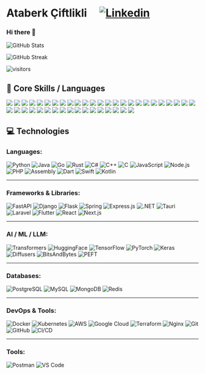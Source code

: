 # Ataberk Çiftlikli  &nbsp; &nbsp; [![Linkedin](https://i.stack.imgur.com/gVE0j.png)](https://www.linkedin.com/in/ataberk/)

### Hi there 👋

![GitHub Stats](https://github-readme-stats.vercel.app/api?username=ataberkciftlikli&count_private=true&show_icons=true)

![GitHub Streak]( https://github-readme-streak-stats.herokuapp.com?user=ataberkciftlikli&hide_border=true&date_format=j%20M%5B%20Y%5D&card_width=450)

![visitors](https://visitor-badge.laobi.icu/badge?page_id=ataberkciftlikli)

## 🚀 Core Skills / Languages

<p align="left">

<!-- Langs -->
<img src="https://img.shields.io/badge/-Python-306998?style=for-the-badge&logo=python&logoColor=white" />
<img src="https://img.shields.io/badge/-Java-056676?style=for-the-badge&logo=java&logoColor=white" />
<img src="https://img.shields.io/badge/-C++-00599C?style=for-the-badge&logo=c%2B%2B&logoColor=white" />
<img src="https://img.shields.io/badge/-Go-056676?style=for-the-badge&logo=go&logoColor=white" />
<img src="https://img.shields.io/badge/-Rust-000000?style=for-the-badge&logo=rust&logoColor=white" />
<img src="https://img.shields.io/badge/-C%23-512BD4?style=for-the-badge&logo=c-sharp&logoColor=white" />
<img src="https://img.shields.io/badge/-Node.js-339933?style=for-the-badge&logo=node.js&logoColor=white" />



<!-- Techs -->
<img src="https://img.shields.io/badge/-AI&ML-0A192F?style=for-the-badge&logo=python&logoColor=white" />
<img src="https://img.shields.io/badge/-LLM-4A6C6F?style=for-the-badge" />
<img src="https://img.shields.io/badge/-Backend-292D3E?style=for-the-badge&logo=fastapi&logoColor=white" />
<img src="https://img.shields.io/badge/-DevOps-3C873A?style=for-the-badge&logo=docker&logoColor=white" />
<img src="https://img.shields.io/badge/-Docker-2496ED?style=for-the-badge&logo=docker&logoColor=white" />
<img src="https://img.shields.io/badge/-Kubernetes-326CE5?style=for-the-badge&logo=kubernetes&logoColor=white" />
<img src="https://img.shields.io/badge/-SQL-438DB9?style=for-the-badge&logo=postgresql&logoColor=white" />
<img src="https://img.shields.io/badge/-NoSQL-4EA94B?style=for-the-badge&logo=mongodb&logoColor=white" />
<img src="https://img.shields.io/badge/-Redis-B5053C?style=for-the-badge&logo=redis&logoColor=white" />
<img src="https://img.shields.io/badge/-NGINX-269539?style=for-the-badge&logo=nginx&logoColor=white" />


<!-- Framework Highlight -->
<img src="https://img.shields.io/badge/Django-205B4F?style=for-the-badge&logo=django&logoColor=white" />
<img src="https://img.shields.io/badge/Flask-000000?style=for-the-badge&logo=flask&logoColor=white" />
<img src="https://img.shields.io/badge/FastAPI-9BCE7A?style=for-the-badge&logo=fastapi&logoColor=white" />
<img src="https://img.shields.io/badge/Spring-6DB33F?style=for-the-badge&logo=spring&logoColor=white" />
<img src="https://img.shields.io/badge/-NET-512BD4?style=for-the-badge&logo=.net&logoColor=white" />
<img src="https://img.shields.io/badge/-Tauri-000000?style=for-the-badge&logo=tauri&logoColor=white" />
<img src="https://img.shields.io/badge/TensorFlow-FF6F00?style=for-the-badge&logo=tensorflow&logoColor=white" />
<img src="https://img.shields.io/badge/PyTorch-EE4C2C?style=for-the-badge&logo=pytorch&logoColor=white" />
<img src="https://img.shields.io/badge/Transformers-9BCE7A?style=for-the-badge&logo=transformers&logoColor=white" />
<img src="https://img.shields.io/badge/HuggingFace-FFD21F?style=for-the-badge&logo=huggingface&logoColor=black" />
<img src="https://img.shields.io/badge/Keras-D00000?style=for-the-badge&logo=keras&logoColor=white" />
<img src="https://img.shields.io/badge/Scikit--Learn-F7931E?style=for-the-badge&logo=scikit-learn&logoColor=white" />

<!-- Tools -->
<img src="https://img.shields.io/badge/Git-F05032?style=for-the-badge&logo=git&logoColor=white" />

<!-- AI -->
<img src="https://img.shields.io/badge/LLM-4A6C6F?style=for-the-badge" />
<img src="https://img.shields.io/badge/NLP-8D6CAB?style=for-the-badge" />
<img src="https://img.shields.io/badge/CNN-4B8B3B?style=for-the-badge" />
<img src="https://img.shields.io/badge/3D--CNN-457B9D?style=for-the-badge" />
<img src="https://img.shields.io/badge/RNN-615EFC?style=for-the-badge" />
<img src="https://img.shields.io/badge/LSTM-FF7F50?style=for-the-badge" />
<img src="https://img.shields.io/badge/GRU-FFAA00?style=for-the-badge" />
<img src="https://img.shields.io/badge/BERT-FF9800?style=for-the-badge" />
<img src="https://img.shields.io/badge/GPT-00BFFF?style=for-the-badge" />
<img src="https://img.shields.io/badge/VisionTransformer-6A1B9A?style=for-the-badge" />
<img src="https://img.shields.io/badge/YOLO/v8-252525?style=for-the-badge&logoColor=white" />
<img src="https://img.shields.io/badge/ResNet-1976D2?style=for-the-badge" />

</p>

## 💻 Technologies

### Languages:
![Python](https://img.shields.io/badge/-Python-056676?style=flat&logo=Python&labelColor=000)
![Java](https://img.shields.io/badge/-Java-056676?style=flat&logo=java&labelColor=000)
![Go](https://img.shields.io/badge/-Go-056676?style=flat&logo=go&labelColor=000)
![Rust](https://img.shields.io/badge/-Rust-000000?style=flat&logo=rust&labelColor=000)
![C#](https://img.shields.io/badge/-C%23-056676?style=flat&logo=csharp&labelColor=000)
![C++](https://img.shields.io/badge/-C++-056676?style=flat&logo=cplusplus&labelColor=000)
![C](https://img.shields.io/badge/-C-056676?style=flat&logo=c&labelColor=000)
![JavaScript](https://img.shields.io/badge/-JavaScript-056676?style=flat&logo=javascript&labelColor=000)
![Node.js](https://img.shields.io/badge/-Node.js-056676?style=flat&logo=node.js&labelColor=000)
![PHP](https://img.shields.io/badge/-PHP-056676?style=flat&logo=php&labelColor=000)
![Assembly](https://img.shields.io/badge/-Assembly-056676?style=flat&logo=gnu&labelColor=000)
![Dart](https://img.shields.io/badge/-Dart-056676?style=flat&logo=dart&labelColor=000)
![Swift](https://img.shields.io/badge/-Swift-056676?style=flat&logo=swift&labelColor=000)
![Kotlin](https://img.shields.io/badge/-Kotlin-056676?style=flat&logo=kotlin&labelColor=000)

---

### Frameworks & Libraries:
![FastAPI](https://img.shields.io/badge/-FastAPI-056676?style=flat&logo=fastapi&labelColor=000)
![Django](https://img.shields.io/badge/-Django-056676?style=flat&logo=django&labelColor=000)
![Flask](https://img.shields.io/badge/-Flask-056676?style=flat&logo=flask&labelColor=000)
![Spring](https://img.shields.io/badge/-Spring-056676?style=flat&logo=spring&labelColor=000)
![Express.js](https://img.shields.io/badge/-Express.js-000000?style=flat&logo=express&labelColor=000)
![.NET](https://img.shields.io/badge/-NET-512BD4?style=flat&logo=.net&logoColor=white)
![Tauri](https://img.shields.io/badge/-Tauri-000000?style=flat&logo=tauri&labelColor=000)
![Laravel](https://img.shields.io/badge/-Laravel-FF2D20?style=flat&logo=laravel&labelColor=000)
![Flutter](https://img.shields.io/badge/-Flutter-056676?style=flat&logo=flutter&labelColor=000)
![React](https://img.shields.io/badge/-React-61DAFB?style=flat&logo=react&labelColor=000)
![Next.js](https://img.shields.io/badge/-Next.js-000000?style=flat&logo=next.js&labelColor=000)

---

### AI / ML / LLM:
![Transformers](https://img.shields.io/badge/-Transformers-9BCE7A?style=flat&logo=transformers&labelColor=000)
![HuggingFace](https://img.shields.io/badge/-HuggingFace-FFBF00?style=flat&logo=huggingface&logoColor=black)
![TensorFlow](https://img.shields.io/badge/-TensorFlow-FF6F00?style=flat&logo=tensorflow&labelColor=000)
![PyTorch](https://img.shields.io/badge/-PyTorch-EE4C2C?style=flat&logo=pytorch&labelColor=000)
![Keras](https://img.shields.io/badge/-Keras-D00000?style=flat&logo=keras&labelColor=000)
![Diffusers](https://img.shields.io/badge/-Diffusers-056676?style=flat&labelColor=000)
![BitsAndBytes](https://img.shields.io/badge/-BitsAndBytes-056676?style=flat&labelColor=000)
![PEFT](https://img.shields.io/badge/-PEFT-056676?style=flat&labelColor=000)

---

### Databases:
![PostgreSQL](https://img.shields.io/badge/-PostgreSQL-438DB9?style=flat&logo=postgresql&logoColor=white)
![MySQL](https://img.shields.io/badge/-MySQL-438DB9?style=flat&logo=mysql&logoColor=white)
![MongoDB](https://img.shields.io/badge/-MongoDB-4EA94B?style=flat&logo=mongodb&logoColor=white)
![Redis](https://img.shields.io/badge/-Redis-B5053C?style=flat&logo=redis&logoColor=white)

---

### DevOps & Tools:
![Docker](https://img.shields.io/badge/-Docker-056676?style=flat&logo=Docker&labelColor=000)
![Kubernetes](https://img.shields.io/badge/-Kubernetes-056676?style=flat&logo=Kubernetes&labelColor=000)
![AWS](https://img.shields.io/badge/-AWS-056676?style=flat&logo=amazon&labelColor=000)
![Google Cloud](https://img.shields.io/badge/-Google%20Cloud-056676?style=flat&logo=googlecloud&labelColor=000)
![Terraform](https://img.shields.io/badge/-Terraform-056676?style=flat&logo=terraform&labelColor=000)
![Nginx](https://img.shields.io/badge/-NGINX-056676?style=flat&logo=nginx&labelColor=000)
![Git](https://img.shields.io/badge/-Git-056676?style=flat&logo=git&labelColor=000)
![GitHub](https://img.shields.io/badge/-GitHub-056676?style=flat&logo=github&labelColor=000)
![CI/CD](https://img.shields.io/badge/-CI%2FCD-056676?style=flat&logo=githubactions&labelColor=000)

---

### Tools:
![Postman](https://img.shields.io/badge/-Postman-FF6C37?style=flat&logo=postman&labelColor=000)
![VS Code](https://img.shields.io/badge/-VS%20Code-0078D4?style=flat&logo=visual%20studio%20code&labelColor=000)
